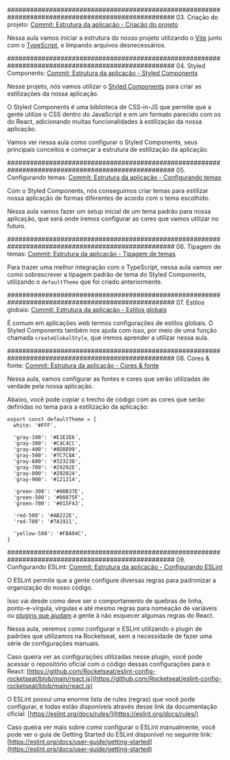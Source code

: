 ####################################################################################################
03. Criação do projeto: 
   [Commit: Estrutura da aplicação - Criação do projeto](https://github.com/rocketseat-education/02-ignite-timer/commit/0badbe7)

Nessa aula vamos iniciar a estrutura do nosso projeto utilizando o [Vite](https://vitejs.dev/) junto com o [TypeScript](https://www.typescriptlang.org/), e limpando arquivos desnecessários.

####################################################################################################
04. Styled Components: 
   [Commit: Estrutura da aplicação - Styled Components](https://github.com/rocketseat-education/02-ignite-timer/commit/72123cd)

Nesse projeto, nós vamos utilizar o [Styled Components](https://styled-components.com/) para criar as estilizações da nossa aplicação.

O Styled Components é uma biblioteca de CSS-in-JS que permite que a gente utilize o CSS dentro do JavaScript e em um formato parecido com os do React, adicionando muitas funcionalidades à estilização da nossa aplicação.

Vamos ver nessa aula como configurar o Styled Components, seus principais conceitos e começar a estrutura de estilização da aplicação.

####################################################################################################
05. Configurando temas: 
   [Commit: Estrutura da aplicação - Configurando temas](https://github.com/rocketseat-education/02-ignite-timer/commit/c222ba7)

Com o Styled Components, nós conseguimos criar temas para estilizar nossa aplicação de formas diferentes de acordo com o tema escolhido.

Nessa aula vamos fazer um setup inicial de um tema padrão para nossa aplicação, que será onde iremos configurar as cores que vamos utilizar no futuro.

####################################################################################################
06. Tipagem de temas: 
   [Commit: Estrutura da aplicação - Tipagem de temas](https://github.com/rocketseat-education/02-ignite-timer/commit/8349b02)

Para trazer uma melhor integração com o TypeScript, nessa aula vamos ver como sobrescrever a tipagem padrão de tema do Styled Components, utilizando o `defaultTheme` que foi criado anteriormente.

####################################################################################################
07. Estilos globais: 
   [Commit: Estrutura da aplicação - Estilos globais](https://github.com/rocketseat-education/02-ignite-timer/commit/928b4e7)

É comum em aplicações web termos configurações de estilos globais. O Styled Components também nos ajuda com isso, por meio de uma função chamada `createGlobalStyle`, que iremos aprender a utilizar nessa aula.

####################################################################################################
08. Cores & fonte: 
   [Commit: Estrutura da aplicação - Cores & fonte](https://github.com/rocketseat-education/02-ignite-timer/commit/29192e2)

Nessa aula, vamos configurar as fontes e cores que serão utilizadas de verdade pela nossa aplicação.

Abaixo, você pode copiar o trecho de código com as cores que serão definidas no tema para a estilização da aplicação:

```tsx
export const defaultTheme = {
  white: '#FFF',

  'gray-100': '#E1E1E6',
  'gray-300': '#C4C4CC',
  'gray-400': '#8D8D99',
  'gray-500': '#7C7C8A',
  'gray-600': '#323238',
  'gray-700': '#29292E',
  'gray-800': '#202024',
  'gray-900': '#121214',

  'green-300': '#00B37E',
  'green-500': '#00875F',
  'green-700': '#015F43',

  'red-500': '#AB222E',
  'red-700': '#7A1921',

  'yellow-500': '#FBA94C',
}
```

####################################################################################################
09. Configurando ESLint: 
   [Commit: Estrutura da aplicação - Configurando ESLint](https://github.com/rocketseat-education/02-ignite-timer/commit/128eea4)

O ESLint permite que a gente configure diversas regras para padronizar a organização do nosso código.

Isso vai desde como deve ser o comportamento de quebras de linha, ponto-e-vírgula, vírgulas e até mesmo regras para nomeação de variáveis ou [plugins que ajudam](https://www.npmjs.com/package/eslint-plugin-react-hooks) a gente à não esquecer algumas regras do React.

Nessa aula, veremos como configurar o ESLint utilizando o plugin de padrões que utilizamos na Rocketseat, sem a necessidade de fazer uma série de configurações manuais.

Caso queira ver as configurações utilizadas nesse plugin, você pode acessar o repositório oficial com o código dessas configurações para o React: [https://github.com/Rocketseat/eslint-config-rocketseat/blob/main/react.js](https://github.com/Rocketseat/eslint-config-rocketseat/blob/main/react.js)

O ESLint possui uma enorme lista de rules (regras) que você pode configurar, e todas estão disponíveis através desse link da documentação oficial: [https://eslint.org/docs/rules/](https://eslint.org/docs/rules/)

Caso queira ver mais sobre como configurar o ESLint manualmente, você pode ver o guia de Getting Started do ESLint disponível no seguinte link: [https://eslint.org/docs/user-guide/getting-started](https://eslint.org/docs/user-guide/getting-started)
